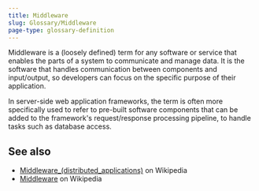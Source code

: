 ```yaml
---
title: Middleware
slug: Glossary/Middleware
page-type: glossary-definition
---
```




Middleware is a (loosely defined) term for any software or service that enables the parts of a system to communicate and manage data. It is the software that handles communication between components and input/output, so developers can focus on the specific purpose of their application.

In server-side web application frameworks, the term is often more specifically used to refer to pre-built software components that can be added to the framework's request/response processing pipeline, to handle tasks such as database access.

## See also

- [Middleware\_(distributed_applications)](<https://en.wikipedia.org/wiki/Middleware_(distributed_applications)>) on Wikipedia
- [Middleware](https://en.wikipedia.org/wiki/Middleware) on Wikipedia
